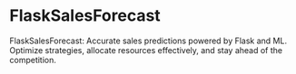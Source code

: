 # FlaskSalesForecast
FlaskSalesForecast: Accurate sales predictions powered by Flask and ML. Optimize strategies, allocate resources effectively, and stay ahead of the competition.
